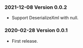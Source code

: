 ### 2021-12-08 Version 0.0.2
* Support DeserializeXml with null.

### 2020-02-28 Version 0.0.1
* First release.